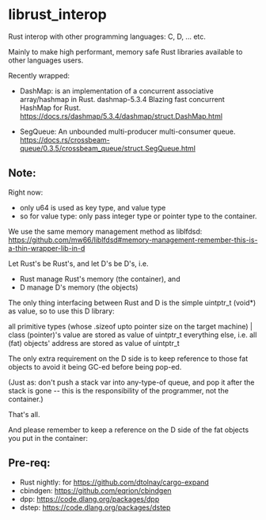 # librust_interop
Rust interop with other programming languages: C, D, ... etc.

Mainly to make high performant, memory safe Rust libraries available to other languages users.

Recently wrapped:

* DashMap: is an implementation of a concurrent associative array/hashmap in Rust.
dashmap-5.3.4 Blazing fast concurrent HashMap for Rust.
https://docs.rs/dashmap/5.3.4/dashmap/struct.DashMap.html

* SegQueue: An unbounded multi-producer multi-consumer queue.
https://docs.rs/crossbeam-queue/0.3.5/crossbeam_queue/struct.SegQueue.html


## Note:
Right now:
* only u64 is used as key type, and value type
* so for value type: only pass integer type or pointer type to the container.


We use the same memory management method as liblfdsd:
https://github.com/mw66/liblfdsd#memory-management-remember-this-is-a-thin-wrapper-lib-in-d

Let Rust's be Rust's, and let D's be D's, i.e.

* Rust manage Rust's memory (the container), and
* D manage D's memory (the objects)

The only thing interfacing between Rust and D is the simple uintptr_t (void*) as value, so to use this D library:

all primitive types (whose .sizeof upto pointer size on the target machine) | class (pointer)'s value are stored as value of uintptr_t
everything else, i.e. all (fat) objects' address are stored as value of uintptr_t

The only extra requirement on the D side is to keep reference to those fat objects to avoid it being GC-ed before being pop-ed.

(Just as: don't push a stack var into any-type-of queue, and pop it after the stack is gone -- this is the responsibility of the programmer, not the container.)

That's all.

And please remember to keep a reference on the D side of the fat objects you put in the container:

## Pre-req:

* Rust nightly: for https://github.com/dtolnay/cargo-expand
* cbindgen: https://github.com/eqrion/cbindgen
* dpp: https://code.dlang.org/packages/dpp
* dstep: https://code.dlang.org/packages/dstep
